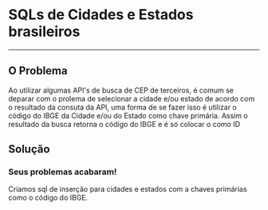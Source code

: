 # SQLs de Cidades e Estados brasileiros
-----
## O Problema

  Ao utilizar algumas API's de busca de CEP de terceiros, é comum se deparar com o prolema de selecionar a cidade e/ou estado de acordo com o resultado da consuta da API, uma forma de se fazer isso é utilizar o código do IBGE da Cidade e/ou  do Estado como chave primária. Assim o resultado da busca retorna  o código do IBGE e é só colocar o como ID

## Solução
### Seus problemas acabaram!
Criamos sql de inserção para cidades e estados com a chaves primárias como o código do IBGE.

